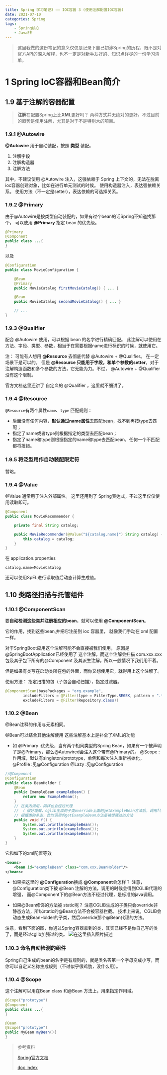 ```yaml
---
title: Spring 学习笔记3 —— IOC容器 3 (使用注解配置IOC容器)
date: 2021-07-10
categories: Spring
tags: 
    - Spring核心
    - JavaEE
---
```



> 这里我做的这份笔记的意义仅仅是记录下自己初涉Spring的历程，既不是对官方API的深入解释，也不一定是对新手友好的、知识点详尽的一份学习清单。



# 1 Spring IoC容器和Bean简介
## 1.9 基于注解的容器配置
> **注解**在配置Spring上比**XML**更好吗？ 两种方式并无绝对的更好。不过目前的趋势是使用注解，尤其是对于不是特别大的项目。


### 1.9.1 @Autowire
**@Autowire** 用于自动装配，按照 **类型** 装配。
1. 注解字段
2. 注解构造器
3. 注解方法

其中，不建议使用 @Autowire 注入，这强依赖于 Spring 上下文的，无法在脱离ioc容器创建对象，比如在进行单元测试的时候。
使用构造器注入，表达强依赖关系。
使用方法（不一定是setter），表达依赖的可选择关系。


### 1.9.2 @Primary
由于@Autowire是按类型自动装配的，如果有过个bean的话Spring不知道找那个，
可以使用 **@Primary** 指定 bean 的优先级。

```java
@Primary
@Component
public class ...{
}
```
以及
```java
@Configuration
public class MovieConfiguration {

    @Bean
    @Primary
    public MovieCatalog firstMovieCatalog() { ... }

    @Bean
    public MovieCatalog secondMovieCatalog() { ... }

    // ...
}
```
### 1.9.3 @Qualifier
配合 @Autowire 使用，可以根据 bean 的名字进行精确匹配。
此注解可以使用在 方法、字段、类型、参数，相当于在需要根据name进行标识的时候，就使用它。

注：
可能有人想用 **@Resource** 去彻底代替 @Autowire + @Qualifier。
在一定场景下是可以的。
但是 **@Resource 只能用于字段，和单个参数的setter**，对于注解构造函数和多个参数的方法，它无能为力。不过， @Autowire + @Qualifier 没有这个限制。


官方文档这里还讲了 自定义的 @Qualifier ，这里就不细讲了。

### 1.9.4 @Resource
 `@Resource`有两个属性`name`、`type`
匹配规则：
 - 后面没有任何内容，**默认通过name属性**去匹配bean，找不到再按type去匹配；
 -  指定了name或者type则根据指定的类型去匹配bean；
 - 指定了name和type则根据指定的name和type去匹配bean，任何一个不匹配都将报错。


### 1.9.5 将泛型用作自动装配限定符
暂略。

### 1.9.4 @Value
@Value 通常用于注入外部属性。
这里还用到了 Spring表达式，不过这里仅仅使用读取即可。

```java
@Component
public class MovieRecommender {

    private final String catalog;

    public MovieRecommender(@Value("${catalog.name}") String catalog) {
        this.catalog = catalog;
    }
}
```
在 application.properties
```
catalog.name=MovieCatalog
```


还可以使用SpEL进行读取值后动态计算生成值。

## 1.10 类路径扫描与托管组件
### 1.10.1 @ComponentScan
要**自动检测这些类并注册相应的bean**，就可以使用 **@ComponentScan**。

它的作用，找到这些bean,并把它注册到 ioc 容器里， 就像我们手动在 xml 配置一样。

对于SpringBoot应用这个注解可能不会直接被我们使用，
原因是 @SpringBootApplication已经使用了 这个注解，而这个注解会扫描 com.xxx.xxx包及其子包下所有的@Component 及其派生注解，所以一般情况下我们用不着。


但是如果有类写在启动类所在包的外面，而你又想使用它，就得用上这个注解了。


使用方法：
指定扫描的包（子包会自动扫描），指定过滤器。
```java
@ComponentScan(basePackages = "org.example",
        includeFilters = @Filter(type = FilterType.REGEX, pattern = ".*Stub.*Repository"),
        excludeFilters = @Filter(Repository.class))
```

### 1.10.2 @Bean
@Bean注释的作用与<bean/>元素相同。


@Bean可以结合其他注解使用
这些注解基本上是补全了XML的功能
+ 如
@Primary :优先级，当有两个相同类型的Spring Bean，如果有一个被声明了是@Primary，那么@Autowired会注入这个带有@Primary的。
@Scope :作用域，默认有singleton/prototype，单例和每次注入重新初始化，
@Profile :见@Configuration
@Lazy :见@Configuration


```java
//@Component
@Configuration
public class BeanHolder {
    @Bean
    public ExampleBean exampleBean() {
        return new ExampleBean();
    }
    // 在类内调用，同样也会经过代理
    // （ 很好理解，cglib生成的子类override上面的getExampleBean方法后，调用f()时，
    // 根据类的多态，此时调用的getExampleBean方法是被增强过的方法
    public void f() {
        System.out.println(exampleBean());
        System.out.println(exampleBean());
        System.out.println(exampleBean());
    }
}
```
它和如下的xml配置等效
```xml
<beans>
    <bean id="exampleBean" class="com.xxx.BeanHolder"/>
</beans>
```

+ 如果把这里的 **@Configuration**换成 **@Component**会怎样？
注意，@Configuration类下被 @Bean 注解的方法，调用的时候会得到CGLIB代理的增强，
而@Component下的@Bean方法不经过代理，是标准的java调用。

+ 如果@Bean修饰的方法被 static呢？
注意CGLIB生成的子类只会override非静态方法，所以static的@Bean方法不会被容器拦截。
技术上来说，CGLIB会动态生成BeanHolder的子类，然后override那个@Bean代理的方法。

注意，看到下面的图，你通过Spring容器拿到的类，其实已经不是你自己写的类了，而是经过cglib加强过的类。
![在这里插入图片描述](https://img-blog.csdnimg.cn/20210526013456644.png?x-oss-process=image/watermark,type_ZmFuZ3poZW5naGVpdGk,shadow_10,text_aHR0cHM6Ly9ibG9nLmNzZG4ubmV0L3FxXzQ0ODQ2MzI0,size_16,color_FFFFFF,t_70)
### 1.10.3 命名自动检测的组件
Spring自己生成的bean的名字是有规则的，就是类名答第一个字母变成小写，而你可以自定义名称生成规则（不过似乎很鸡肋，没什么用）。

### 1.10.4 @Scope
这个注解可以用在Bean class 和@Bean 方法上，用来指定作用域。

```java
@Scope("prototype")
@Component
public class ...{
}

@Bean
@Scope("prototype")
public MyBean myBean(){
}
```





> 参考资料
>
> [Spring官方文档](https://docs.spring.io/spring-framework/docs/current-SNAPSHOT/reference/html/core.html#spring-core)
>
> [doc index](https://docs.spring.io/spring-framework/docs/)
